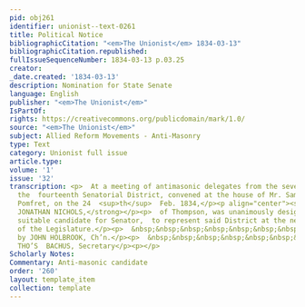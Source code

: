 ```yaml
---
pid: obj261
identifier: unionist--text-0261
title: Political Notice
bibliographicCitation: "<em>The Unionist</em> 1834-03-13"
bibliographicCitation.republished: 
fullIssueSequenceNumber: 1834-03-13 p.03.25
creator: 
_date.created: '1834-03-13'
description: Nomination for State Senate
language: English
publisher: "<em>The Unionist</em>"
IsPartOf: 
rights: https://creativecommons.org/publicdomain/mark/1.0/
source: "<em>The Unionist</em>"
subject: Allied Reform Movements - Anti-Masonry
type: Text
category: Unionist full issue
article.type: 
volume: '1'
issue: '32'
transcription: <p>  At a meeting of antimasonic delegates from the several towns composing
  the  fourteenth Senatorial District, convened at the house of Mr. Samuel Underwood,  in
  Pomfret, on the 24  <sup>th</sup>  Feb. 1834,</p><p align="center"><strong>HON.
  JONATHAN NICHOLS,</strong></p><p>  of Thompson, was unanimously designated as a
  suitable candidate for Senator,  to represent said District at the next session
  of the Legislature.</p><p>  &nbsp;&nbsp;&nbsp;&nbsp;&nbsp;&nbsp;&nbsp;&nbsp;&nbsp;&nbsp;&nbsp;&nbsp;&nbsp;&nbsp;&nbsp;&nbsp;&nbsp;&nbsp;&nbsp;&nbsp;&nbsp;&nbsp;&nbsp;  Certified
  by JOHN HOLBROOK, Ch’n.</p><p>  &nbsp;&nbsp;&nbsp;&nbsp;&nbsp;&nbsp;&nbsp;&nbsp;&nbsp;&nbsp;&nbsp;
  THO’S  BACHUS, Secretary</p><p></p>
Scholarly Notes: 
Commentary: Anti-masonic candidate
order: '260'
layout: template_item
collection: template
---
```

